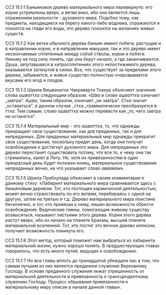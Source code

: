 ССЗ 15.1:1	Баньяновое дерево материального мира перевернуто: его корни устремлены вверх, а ветви вниз, ибо оно является лишь отражением реальности - духовного мира. Подобно тому, как предметы, находящиеся на берегу какого-либо водоема, отражаются и покоятся на глади его воды, это дерево покоится на желаниях живых существ.

ССЗ 15.1:2	Как ветки обычного дерева баньян имеют побеги, растущие и в направлении корня, и в направлении макушки, так и это дерево имеет нескончаемые сплетенные между собой стволы, корни и побеги. Никому не под силу понять, где они берут начало, а где заканчиваются. Душа, запутавшаяся в хитросплетениях этого непостижимого дерева, оказывается затянутой в силки. Все, что существует за пределами этого дерева, забывается, и живое существо полностью очаровывается вкусами его ягод и плодов.

ССЗ 15.1:3	Шрила Вишванатха Чакраварти Тхакур объясняет значение слова _ашваттха_ следующим образом: _«Шва в слове ашваттха_ означает „завтра". _Ашва,_ таким образом, означает „не завтра". _Стха_ значит „оставаться", в данном случае _стха _грамматически преобразуется в _ттха._ Тем _самым, слово ашваттха_ можно перевести как „то, чего завтра не останется".

ССЗ 15.1:4	Материальный мир - это _ашваттха,_ то, что однажды прекращает свое существование, как для преданных, так и для непреданных. Для преданных материальный мир однажды прекратит свое существование, поскольку придет день, когда они получат освобождение и достигнут духовного мира. Для непреданных это дерево перестанет существовать потому, что все то, к чему они так стремились, канет в Лету. Но, хотя их привязанностям в один прекрасный день будет положен конец, материальное существование непреданных вечно, на что указывает слово _авйайам»._

ССЗ 15.1:5	Шрила Прабхупада объясняет в своем комментарии к данному стиху: «Лабиринт материального мира сравнивается здесь с баньяновым деревом. Тот, кто поглощен кармической деятельностью, может вечно странствовать по его ветвям, перебираясь с одной на другую, затем на третью и т.д. Дерево материального мира поистине бесконечно, и тот, кто привязан к нему, лишен возможности обрести освобождение. Ведические гимны, помогающие живому существу возвыситься, называют листьями этого дерева. Корни этого дерева растут вверх, ибо их начало на планете Брахмы, высшей планете материальной вселенной. Тот, кто постиг это вечное дерево иллюзии, получает возможность покинуть его.

ССЗ 15.1:6	Этот метод, который поможет нам выбраться из лабиринта материальной жизни, нужно хорошо понять. В предшествующих главах говорилось, что есть много путей, ведущих к освобождению.

ССЗ 15.1:7	Но все главы вплоть до тринадцатой убеждали нас в том, что самым лучшим из них является преданное служение Верховному Господу. В основе преданного служения лежат отрешенность от материальной деятельности и привязанность к трансцендентному служению Господу. Процесс обрывания привязанности к материальному миру описан в начале данной главы».